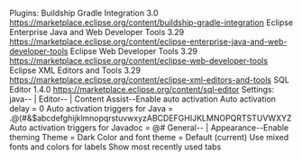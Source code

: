 Plugins:
	Buildship Gradle Integration 3.0 https://marketplace.eclipse.org/content/buildship-gradle-integration
	Eclipse Enterprise Java and Web Developer Tools 3.29 https://marketplace.eclipse.org/content/eclipse-enterprise-java-and-web-developer-tools
	Eclipse Web Developer Tools 3.29 https://marketplace.eclipse.org/content/eclipse-web-developer-tools
	Eclipse XML Editors and Tools 3.29 https://marketplace.eclipse.org/content/eclipse-xml-editors-and-tools
	SQL Editor 1.4.0 https://marketplace.eclipse.org/content/sql-editor
Settings:
	java--
		 |
		 Editor--
				 |
				 Content Assist--Enable auto activation
								 Auto activation delay = 0
								 Auto activation triggers for Java = .@(#&$abcdefghijklmnopqrstuvwxyzABCDEFGHIJKLMNOPQRTSTUVWXYZ
								 Auto activation triggers for Javadoc = @#
	General--
			 |
			 Appearance--Enable theming
						 Theme = Dark
						 Color and font theme = Default (current)
						 Use mixed fonts and colors for labels
						 Show most recently used tabs